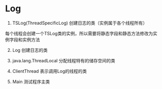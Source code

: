 # Log
1. TSLog(ThreadSpecificLog)
创建日志的类（实例属于各个线程所有）

每个线程会创建一个TSLog类的实例，所以需要将静态字段和静态方法修改为实例字段和实例方法

2. Log
创建日志的类

3. java.lang.ThreadLocal
分配线程特有的储存空间的类

4. ClientThread
表示调用Log的线程的类

5. Main
测试程序主类
